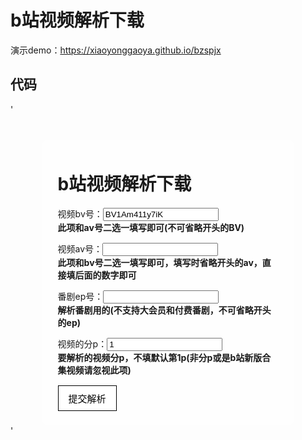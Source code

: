 # b站视频解析下载  
演示demo：https://xiaoyonggaoya.github.io/bzspjx
## 代码  
' <!DOCTYPE html>  
<html>  
<head>  
<meta charset="UTF-8">  
<meta name="viewport" content="width=device-width,initial-scale=1.0,maximum-scale=1.0,minimum-scale=1.0,user-scalable=no">  
<title>b站视频解析下载</title>  
<style>  
.main {  
  width: 70%;  
  margin: 8% auto 0;  
  background-color: #fff6;  
  padding: 2% 5%;  
  border-radius: 10px  
}  
ul {  
  padding-left: 20px;  
}  
ul li {  
  line-height: 2.3  
}  
.botton {  
    background-color:#fff;  
    border:1px solid #000;  
    text-shadow:0px 1px 0px #fff;  
    display:inline-block;  
    cursor:pointer;  
    color:#000;  
    font-family:Arial;  
    font-size:15px;  
    padding:9px 16px;  
    text-decoration:none;  
    position:relative;  
    top:1px;  
}  
@media screen and (orientation: landscape) {  
body {  
background-image:url('https://pic.imgdb.cn/item/66e8494ed9c307b7e9a72280.jpg');  
background-repeat:no-repeat;  
background-size:100%100%;  
background-attachment:fixed;  
}}  
@media screen and (orientation: portrait) {  
body {  
background-image:url('https://pic.imgdb.cn/item/66e84961d9c307b7e9a74180.jpg');  
background-repeat:no-repeat;  
background-size:100%100%;  
background-attachment:fixed;  
}}  
</style>  
</head>  
<body>  
<div class="main">  
<form action="https://xiaoyonggaona111.51server.top/b/" method="get"><div>  
<h1>b站视频解析下载</h1>  
<label><p>视频bv号：<input type="text" id="input" name="bv" value="BV1Am411y7iK"><br/></label><b>此项和av号二选一填写即可(不可省略开头的BV)</b></p>  
<label><p>视频av号：<input type="number" id="input" name="av"><br/></label><b>此项和bv号二选一填写即可，填写时省略开头的av，直接填后面的数字即可</b></p>  
<label><p>番剧ep号：<input type="text" id="input" name="ep"><br/></label><b>解析番剧用的(不支持大会员和付费番剧，不可省略开头的ep)</b></p>  
<label><p>视频的分p：<input type="number" id="input" name="p" value="1"><br/></label><b>要解析的视频分p，不填默认第1p(非分p或是b站新版合集视频请忽视此项)</b></p>  
<input class="botton" type="submit" value="提交解析">  
</div></form>  
</div>  
</body>  
</html> '
